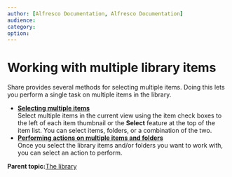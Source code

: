 ```yaml
---
author: [Alfresco Documentation, Alfresco Documentation]
audience: 
category: 
option: 
---
```


# Working with multiple library items

Share provides several methods for selecting multiple items. Doing this lets you perform a single task on multiple items in the library.

-   **[Selecting multiple items](../tasks/library-items-multiple-select.md)**  
Select multiple items in the current view using the item check boxes to the left of each item thumbnail or the **Select** feature at the top of the item list. You can select items, folders, or a combination of the two.
-   **[Performing actions on multiple items and folders](../tasks/library-items-multiple-actions.md)**  
Once you select the library items and/or folders you want to work with, you can select an action to perform.

**Parent topic:**[The library](../concepts/library-intro.md)

